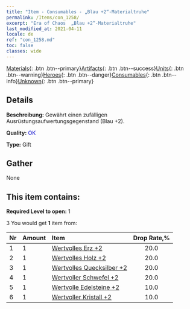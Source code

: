 ```yaml
---
title: "Item - Consumables - „Blau +2“-Materialtruhe"
permalink: /Items/con_1258/
excerpt: "Era of Chaos  „Blau +2“-Materialtruhe"
last_modified_at: 2021-04-11
locale: de
ref: "con_1258.md"
toc: false
classes: wide
---
```

 [Materials](/de/Items/){: .btn .btn--primary}[Artifacts](/de/Items/Artifacts/){: .btn .btn--success}[Units](/de/Items/Units/){: .btn .btn--warning}[Heroes](/de/Items/Heroes/){: .btn .btn--danger}[Consumables](/de/Items/Consumables/){: .btn .btn--info}[Unknown](/de/Items/Unknown/){: .btn .btn--primary}

## Details
 **Beschreibung:** Gewährt einen zufälligen Ausrüstungsaufwertungsgegenstand (Blau +2).

 **Quality:** <span style="color: #0000CD">OK</span>

 **Type:** Gift

## Gather

  None

## This item contains:

 **Required Level to open:** 1

 3 You would get **1** item  from:

  | Nr | Amount |     Item    | Drop Rate,% |
  |:---|:-------|:------------|:---------:|
  | 1 | 1 | [Wertvolles Erz +2](/de/Items/mat_26/) | 20.0 | 
  | 2 | 1 | [Wertvolles Holz +2](/de/Items/mat_27/) | 20.0 | 
  | 3 | 1 | [Wertvolles Quecksilber +2](/de/Items/mat_28/) | 20.0 | 
  | 4 | 1 | [Wertvoller Schwefel +2](/de/Items/mat_29/) | 20.0 | 
  | 5 | 1 | [Wertvolle Edelsteine +2](/de/Items/mat_30/) | 10.0 | 
  | 6 | 1 | [Wertvoller Kristall +2](/de/Items/mat_31/) | 10.0 | 
